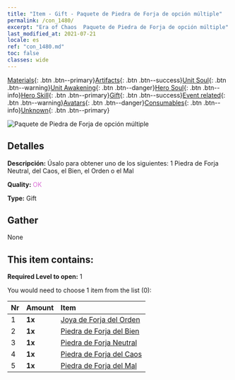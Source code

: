 ```yaml
---
title: "Item - Gift - Paquete de Piedra de Forja de opción múltiple"
permalink: /con_1480/
excerpt: "Era of Chaos  Paquete de Piedra de Forja de opción múltiple"
last_modified_at: 2021-07-21
locale: es
ref: "con_1480.md"
toc: false
classes: wide
---
```

 [Materials](/ItemsES/){: .btn .btn--primary}[Artifacts](/ItemsES/Artifacts/){: .btn .btn--success}[Unit Soul](/ItemsES/UnitSoul/){: .btn .btn--warning}[Unit Awakening](/ItemsES/UnitAwakening/){: .btn .btn--danger}[Hero Soul](/ItemsES/HeroSoul/){: .btn .btn--info}[Hero Skill](/ItemsES/HeroSkill/){: .btn .btn--primary}[Gift](/ItemsES/Gift/){: .btn .btn--success}[Event related](/ItemsES/Events/){: .btn .btn--warning}[Avatars](/ItemsES/Avatars/){: .btn .btn--danger}[Consumables](/ItemsES/Consumables/){: .btn .btn--info}[Unknown](/ItemsES/Unknown/){: .btn .btn--primary}

 ![Paquete de Piedra de Forja de opción múltiple](/images/t/i_907094.png)

## Detalles
 **Descripción:** Úsalo para obtener uno de los siguientes: 1 Piedra de Forja Neutral, del Caos, el Bien, el Orden o el Mal

 **Quality:** <span style="color: #DA70D6">OK</span>

 **Type:** Gift

## Gather

  None

## This item contains:

 **Required Level to open:** 1

 You would need to choose 1 item from the list (0):

  | Nr | Amount |     Item    |
  |:---|:-------|:------------|
  | 1 |  **1x** | [Joya de Forja del Orden](/ItemsES/con_1123/) |  | 
  | 2 |  **1x** | [Piedra de Forja del Bien](/ItemsES/con_1124/) |  | 
  | 3 |  **1x** | [Piedra de Forja Neutral](/ItemsES/con_1125/) |  | 
  | 4 |  **1x** | [Piedra de Forja del Caos](/ItemsES/con_1126/) |  | 
  | 5 |  **1x** | [Piedra de Forja del Mal](/ItemsES/con_1127/) |  | 
